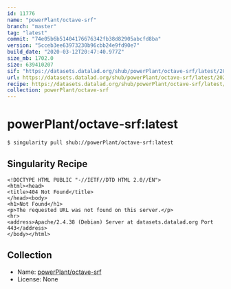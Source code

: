 ```yaml
---
id: 11776
name: "powerPlant/octave-srf"
branch: "master"
tag: "latest"
commit: "74e05b6b51404176676342fb38d82905abcfd8ba"
version: "5cceb3ee63973230b96cbb24e9fd90e7"
build_date: "2020-03-12T20:47:40.977Z"
size_mb: 1702.0
size: 639410207
sif: "https://datasets.datalad.org/shub/powerPlant/octave-srf/latest/2020-03-12-74e05b6b-5cceb3ee/5cceb3ee63973230b96cbb24e9fd90e7.sif"
url: https://datasets.datalad.org/shub/powerPlant/octave-srf/latest/2020-03-12-74e05b6b-5cceb3ee/
recipe: https://datasets.datalad.org/shub/powerPlant/octave-srf/latest/2020-03-12-74e05b6b-5cceb3ee/Singularity
collection: powerPlant/octave-srf
---
```


# powerPlant/octave-srf:latest

```bash
$ singularity pull shub://powerPlant/octave-srf:latest
```

## Singularity Recipe

```singularity
<!DOCTYPE HTML PUBLIC "-//IETF//DTD HTML 2.0//EN">
<html><head>
<title>404 Not Found</title>
</head><body>
<h1>Not Found</h1>
<p>The requested URL was not found on this server.</p>
<hr>
<address>Apache/2.4.38 (Debian) Server at datasets.datalad.org Port 443</address>
</body></html>
```

## Collection

 - Name: [powerPlant/octave-srf](https://github.com/powerPlant/octave-srf)
 - License: None

